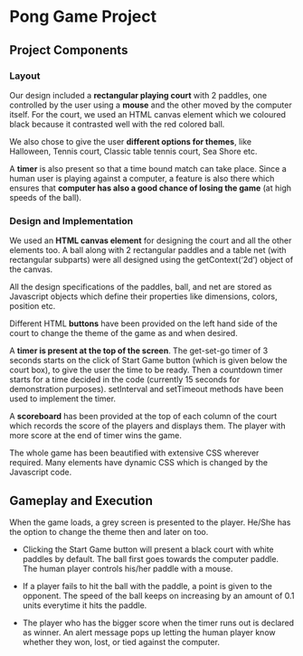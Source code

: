 # Pong Game Project

## Project Components
### Layout

Our design included a **rectangular playing court** with 2 paddles, one controlled by the user using a **mouse** and the other moved by the computer itself. For the court, we used an HTML canvas element which we coloured black because it contrasted well with the red colored ball.

We also chose to give the user **different options for themes**, like Halloween, Tennis court, Classic table tennis court, Sea Shore etc.

A **timer** is also present so that a time bound match can take place. Since a human user is playing against a computer, a feature is also there which ensures that **computer has also a good chance of losing the game** (at high speeds of the ball).

### Design and Implementation
We used an **HTML canvas element** for designing the court and all the other elements too. A ball along with 2 rectangular paddles and a table net (with rectangular subparts) were all designed using the getContext(‘2d’) object of the canvas.

All the design specifications of the paddles, ball, and net are stored as Javascript objects which define their properties like dimensions, colors, position etc.

Different HTML **buttons** have been provided on the left hand side of the court to change the theme of the game as and when desired.

A **timer is present at the top of the screen**. The get-set-go timer of 3 seconds starts on the click of Start Game button (which is given below the court box), to give the user the time to be ready. Then a countdown timer starts for a time decided in the code (currently 15 seconds for demonstration purposes). setInterval and setTimeout methods have been used to implement the timer.

A **scoreboard** has been provided at the top of each column of the court which records the score of the players and displays them. The player with more score at the end of timer wins the game.

The whole game has been beautified with extensive CSS wherever required. Many elements have dynamic CSS which is changed by the Javascript code.

## Gameplay and Execution
When the game loads, a grey screen is presented to the player. He/She has the option to change the theme then and later on too.

* Clicking the Start Game button will present a black court with white paddles by default. The ball first goes towards the computer paddle. The human player controls his/her paddle with a mouse.

* If a player fails to hit the ball with the paddle, a point is given to the opponent. The speed of the ball keeps on increasing by an amount of 0.1 units everytime it hits the paddle.

* The player who has  the bigger score when the timer runs out is declared as winner. An alert message pops up letting the human player know whether they won, lost, or tied against the computer.
